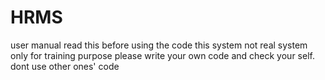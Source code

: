 # HRMS
user manual 
read this before using the code
this system not real system only for training purpose
please write your own code and check your self.
dont use other ones' code
